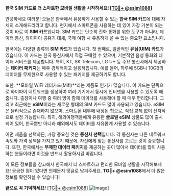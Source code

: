 **한국 SIM 카드로 더 스마트한 모바일 생활을 시작하세요! [[TG💪+ @esim1088](https://t.me/s/esim1088)]**

안녕하세요 여러분! 오늘은 한국에서 유용하게 사용할 수 있는 **한국 SIM 카드**에 대해 자세히 소개해드리려고 합니다. 현지에서 스마트폰을 사용하는 데 있어 가장 기본이 되는 것이 바로 이 **SIM 카드**입니다. SIM 카드는 단순히 전화 통화를 위한 도구가 아니라, 데이터 통신, 와이파이 공유기 대체, 국제 여행 시 유용하게 쓸 수 있는 중요한 요소입니다.

한국에는 다양한 종류의 **SIM 카드**가 있습니다. 첫 번째로, 일반적인 **유심(UIM) 카드**가 있습니다. 이 카드는 한국 통신사에서 직접 구매할 수 있으며, 기본적인 음성 통화와 데이터 서비스를 제공합니다. 특히, KT, SK Telecom, LG U+ 등 주요 통신사에서 제공하는 **데이터 패키지**는 매우 경제적이고 실용적입니다. 예를 들어, 하루에 5GB나 10GB의 데이터를 무제한으로 사용할 수 있는 패키지를 제공하기도 합니다.

또한, **모바일 WiFi 레터카드(Mifi)**라는 제품도 인기가 많습니다. 이 카드는 단독으로 와이파이 네트워크를 생성하여 여러 기기에서 동시에 인터넷을 사용할 수 있도록 해줍니다. 출장이나 여행 중 여러 명이 함께 데이터를 사용해야 할 때 매우 편리합니다. 그리고 최근에는 **eSIM**이라는 새로운 형태의 SIM 카드도 많이 사용되고 있습니다. eSIM은 물리적으로 존재하지 않으며, 스마트폰 내부에 내장된 칩으로, 직접 교체 없이 전자적으로 설정 가능합니다. 특히, 해외여행객들에게 유용한 **글로벌 eSIM** 상품도 많이 출시되어 있어, 한국뿐만 아니라 해외에서도 데이터를 자유롭게 사용할 수 있습니다.

어떤 제품을 선택하든, 가장 중요한 것은 **통신사 선택**입니다. 각 통신사는 다른 네트워크 속도와 가격 정책을 가지고 있기 때문에, 자신에게 맞는 통신사를 고르는 것이 중요합니다. 또한, 한국에서는 **무제한 데이터 패키지**를 제공하는 곳이 많아서 데이터를 많이 사용하는 분들이라면 이것을 반드시 활용하시길 바랍니다.

이 모든 정보들을 참고해서 한국에서 더 스마트하고 편리한 모바일 생활을 시작해보세요! 궁금한 점이 있다면 언제든지 댓글로 남겨주세요. **TG💪+ @esim1088**에서 더 많은 정보를 확인하실 수 있습니다!

**끝으로 꼭 기억하세요!** [[TG💪+ @esim1088](https://t.me/s/esim1088)] ![Image](https://i.postimg.cc/Y0z9fWf4/image.png)]